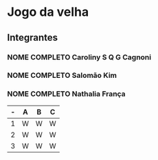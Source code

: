# Jogo da velha
## Integrantes
### NOME COMPLETO Caroliny S Q G Cagnoni
### NOME COMPLETO Salomão Kim
### NOME COMPLETO Nathalia França

| -  |  A     | B     | C     |
| -- | :---:  | :---: | :---: |
| 1  | W      | W     | W     |
| 2  | W      | W     | W     |
| 3  | W      | W     | W     |